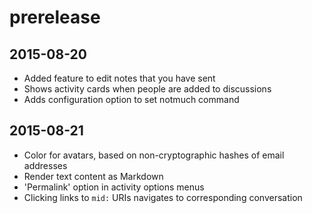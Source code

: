 # prerelease

## 2015-08-20

- Added feature to edit notes that you have sent
- Shows activity cards when people are added to discussions
- Adds configuration option to set notmuch command

## 2015-08-21

- Color for avatars, based on non-cryptographic hashes of email addresses
- Render text content as Markdown
- 'Permalink' option in activity options menus
- Clicking links to `mid:` URIs navigates to corresponding conversation
